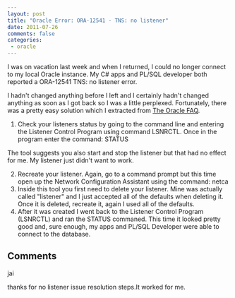 ```yaml
---
layout: post
title: "Oracle Error: ORA-12541 - TNS: no listener"
date: 2011-07-26
comments: false
categories:
 - oracle
---
```

I was on vacation last week and when I returned, I could no longer connect to
my local Oracle instance. My C# apps and PL/SQL developer both reported a
ORA-12541 TNS: no listener error.  
  
I hadn't changed anything before I left and I certainly hadn't changed
anything as soon as I got back so I was a little perplexed. Fortunately, there
was a pretty easy solution which I extracted from [The Oracle
FAQ](http://www.orafaq.com/wiki/ORA-12541).  
  

  1. Check your listeners status by going to the command line and entering the Listener Control Program using command LSNRCTL. Once in the program enter the command: STATUS  
  
  
The tool suggests you also start and stop the listener but that had no effect
for me. My listener just didn't want to work.  

  2. Recreate your listener. Again, go to a command prompt but this time open up the Network Configuration Assistant using the command: netca
  3. Inside this tool you first need to delete your listener. Mine was actually called "listener" and I just accepted all of the defaults when deleting it. Once it is deleted, recreate it, again I used all of the defaults.
  4. After it was created I went back to the Listener Control Program (LSNRCTL) and ran the STATUS commaned. This time it looked pretty good and, sure enough, my apps and PL/SQL Developer were able to connect to the database.

## Comments

jai

thanks for no listener issue resolution steps.It worked for me.


